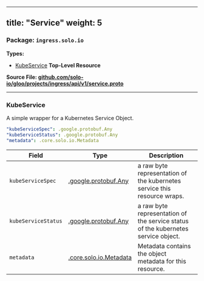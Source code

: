 
---
title: "Service"
weight: 5
---

<!-- Code generated by solo-kit. DO NOT EDIT. -->


### Package: `ingress.solo.io` 
**Types:**


- [KubeService](#kubeservice) **Top-Level Resource**
  



**Source File: [github.com/solo-io/gloo/projects/ingress/api/v1/service.proto](https://github.com/solo-io/gloo/blob/main/projects/ingress/api/v1/service.proto)**





---
### KubeService

 
A simple wrapper for a Kubernetes Service Object.

```yaml
"kubeServiceSpec": .google.protobuf.Any
"kubeServiceStatus": .google.protobuf.Any
"metadata": .core.solo.io.Metadata

```

| Field | Type | Description |
| ----- | ---- | ----------- | 
| `kubeServiceSpec` | [.google.protobuf.Any](https://developers.google.com/protocol-buffers/docs/reference/csharp/class/google/protobuf/well-known-types/any) | a raw byte representation of the kubernetes service this resource wraps. |
| `kubeServiceStatus` | [.google.protobuf.Any](https://developers.google.com/protocol-buffers/docs/reference/csharp/class/google/protobuf/well-known-types/any) | a raw byte representation of the service status of the kubernetes service object. |
| `metadata` | [.core.solo.io.Metadata](../../../../../../solo-kit/api/v1/metadata.proto.sk/#metadata) | Metadata contains the object metadata for this resource. |





<!-- Start of HubSpot Embed Code -->
<script type="text/javascript" id="hs-script-loader" async defer src="//js.hs-scripts.com/5130874.js"></script>
<!-- End of HubSpot Embed Code -->
